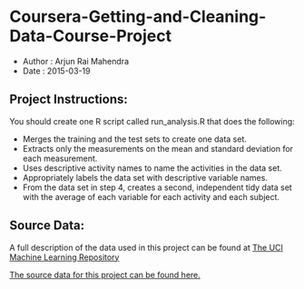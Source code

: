 # Coursera-Getting-and-Cleaning-Data-Course-Project

- Author : Arjun Rai Mahendra
- Date   : 2015-03-19

## Project Instructions:

You should create one R script called run_analysis.R that does the following:

- Merges the training and the test sets to create one data set.
- Extracts only the measurements on the mean and standard deviation for each measurement. 
- Uses descriptive activity names to name the activities in the data set.
- Appropriately labels the data set with descriptive variable names. 
- From the data set in step 4, creates a second, independent tidy data set with the average of 
each variable for each activity and each subject.

## Source Data:

A full description of the data used in this project can be found at [The UCI Machine Learning Repository](http://archive.ics.uci.edu/ml/datasets/Human+Activity+Recognition+Using+Smartphones)

[The source data for this project can be found here.](https://d396qusza40orc.cloudfront.net/getdata%2Fprojectfiles%2FUCI%20HAR%20Dataset.zip)
